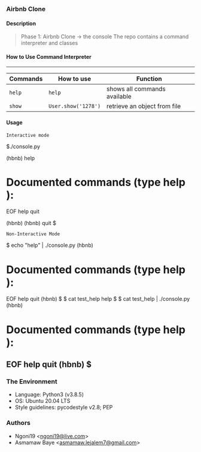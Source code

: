 ### Airbnb Clone

#### Description
> Phase 1: Airbnb Clone -> the console
> The repo contains a command interpreter and classes
> 

#### How to Use Command Interpreter
---
| Commands | How to use          | Function
|--------- |---------------------|------------------------------
|`help`    |  `help`             | shows all commands available                  
| `show`   |  `User.show('1278')`| retrieve an object from file

#### Usage
```
Interactive mode
```
$./console.py

(hbnb) help

Documented commands (type help <topic>):
========================================
EOF  help  quit

(hbnb)
(hbnb) quit
$
```
Non-Interactive Mode
```
$ echo "help" | ./console.py
(hbnb)

Documented commands (type help <topic>):
========================================
EOF  help  quit
(hbnb)
$
$ cat test_help
help
$
$ cat test_help | ./console.py
(hbnb)

Documented commands (type help <topic>):
========================================
EOF  help  quit
(hbnb)
$
---
### The Environment
* Language: Python3 (v3.8.5)
* OS: Ubuntu 20.04 LTS
* Style guidelines: pycodestyle v2.8; PEP

### Authors
* Ngoni19 <<ngoni19@live.com>>
* Asmamaw Baye <<asmamaw.lejalem7@gmail.com>>

